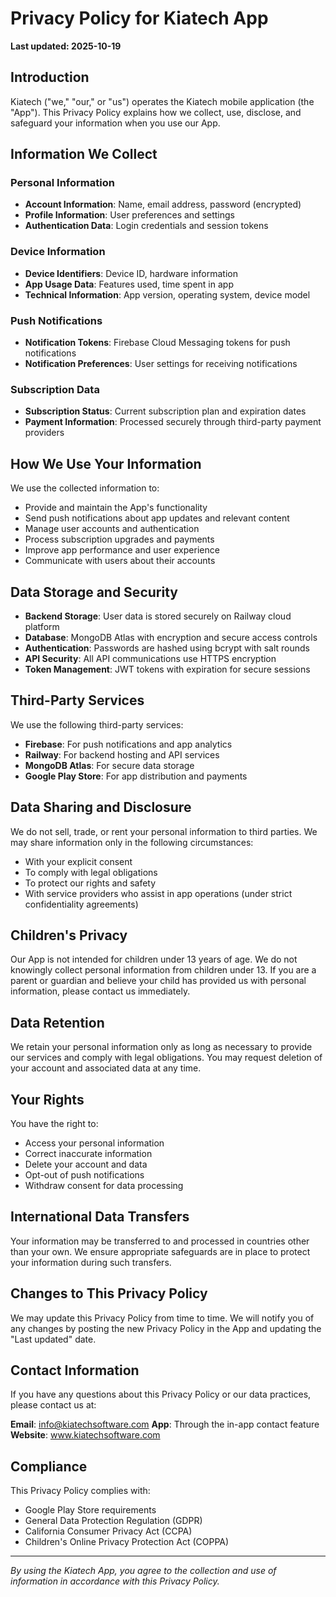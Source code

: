 # Privacy Policy for Kiatech App

**Last updated: 2025-10-19**

## Introduction

Kiatech ("we," "our," or "us") operates the Kiatech mobile application (the "App"). This Privacy Policy explains how we collect, use, disclose, and safeguard your information when you use our App.

## Information We Collect

### Personal Information
- **Account Information**: Name, email address, password (encrypted)
- **Profile Information**: User preferences and settings
- **Authentication Data**: Login credentials and session tokens

### Device Information
- **Device Identifiers**: Device ID, hardware information
- **App Usage Data**: Features used, time spent in app
- **Technical Information**: App version, operating system, device model

### Push Notifications
- **Notification Tokens**: Firebase Cloud Messaging tokens for push notifications
- **Notification Preferences**: User settings for receiving notifications

### Subscription Data
- **Subscription Status**: Current subscription plan and expiration dates
- **Payment Information**: Processed securely through third-party payment providers

## How We Use Your Information

We use the collected information to:
- Provide and maintain the App's functionality
- Send push notifications about app updates and relevant content
- Manage user accounts and authentication
- Process subscription upgrades and payments
- Improve app performance and user experience
- Communicate with users about their accounts

## Data Storage and Security

- **Backend Storage**: User data is stored securely on Railway cloud platform
- **Database**: MongoDB Atlas with encryption and secure access controls
- **Authentication**: Passwords are hashed using bcrypt with salt rounds
- **API Security**: All API communications use HTTPS encryption
- **Token Management**: JWT tokens with expiration for secure sessions

## Third-Party Services

We use the following third-party services:
- **Firebase**: For push notifications and app analytics
- **Railway**: For backend hosting and API services
- **MongoDB Atlas**: For secure data storage
- **Google Play Store**: For app distribution and payments

## Data Sharing and Disclosure

We do not sell, trade, or rent your personal information to third parties. We may share information only in the following circumstances:
- With your explicit consent
- To comply with legal obligations
- To protect our rights and safety
- With service providers who assist in app operations (under strict confidentiality agreements)

## Children's Privacy

Our App is not intended for children under 13 years of age. We do not knowingly collect personal information from children under 13. If you are a parent or guardian and believe your child has provided us with personal information, please contact us immediately.

## Data Retention

We retain your personal information only as long as necessary to provide our services and comply with legal obligations. You may request deletion of your account and associated data at any time.

## Your Rights

You have the right to:
- Access your personal information
- Correct inaccurate information
- Delete your account and data
- Opt-out of push notifications
- Withdraw consent for data processing

## International Data Transfers

Your information may be transferred to and processed in countries other than your own. We ensure appropriate safeguards are in place to protect your information during such transfers.

## Changes to This Privacy Policy

We may update this Privacy Policy from time to time. We will notify you of any changes by posting the new Privacy Policy in the App and updating the "Last updated" date.

## Contact Information

If you have any questions about this Privacy Policy or our data practices, please contact us at:

**Email**: info@kiatechsoftware.com
**App**: Through the in-app contact feature
**Website**: www.kiatechsoftware.com

## Compliance

This Privacy Policy complies with:
- Google Play Store requirements
- General Data Protection Regulation (GDPR)
- California Consumer Privacy Act (CCPA)
- Children's Online Privacy Protection Act (COPPA)

---

*By using the Kiatech App, you agree to the collection and use of information in accordance with this Privacy Policy.*
